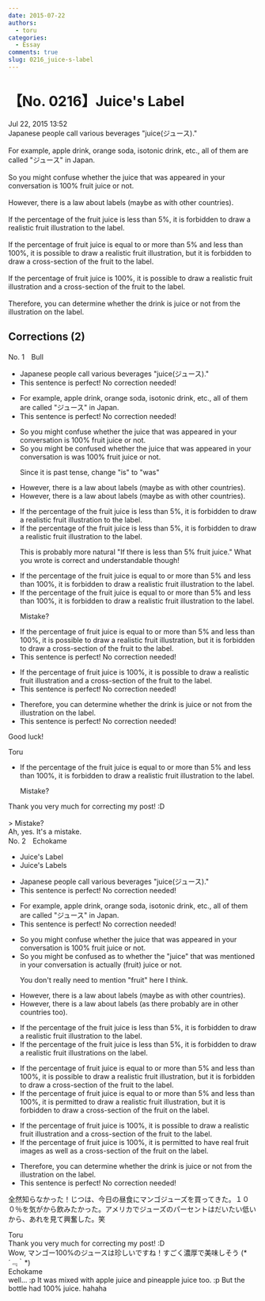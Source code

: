 ```yaml
---
date: 2015-07-22
authors:
  - toru
categories:
  - Essay
comments: true
slug: 0216_juice-s-label
---
```


# 【No. 0216】Juice's Label
<div class="date">Jul 22, 2015 13:52</div>
<div id="post"><div id="body_show_ori">
Japanese people call various beverages "juice(ジュース)."<br/><br/>For example, apple drink, orange soda, isotonic drink, etc., all of them are called "ジュース" in Japan.<br/><br/>So you might confuse whether the juice that was appeared in your conversation is 100% fruit juice or not.<br/><br/>However, there is a law about labels (maybe as with other countries).<br/><br/>If the percentage of the fruit juice is less than 5%, it is forbidden to draw a realistic fruit illustration to the label.<br/><br/>If the percentage of fruit juice is equal to or more than 5% and less than 100%, it is possible to draw a realistic fruit illustration, but it is forbidden to draw a cross-section of the fruit to the label.<br/><br/>If the percentage of fruit juice is 100%, it is possible to draw a realistic fruit illustration and a cross-section of the fruit to the label.<br/><br/>Therefore, you can determine whether the drink is juice or not from the illustration on the label.
</div></div>

<!-- more -->


## Corrections (2)
<div id="block"><div class="first_name"> No. 1　<span class="just_name">Bull</span></div><div id="block2">
<ul class="correction_field">
<li class="incorrect">Japanese people call various beverages "juice(ジュース)."</li>
<li class="corrected perfect">This sentence is perfect! No correction needed!</li>
</ul>
<ul class="correction_field">
<li class="incorrect">For example, apple drink, orange soda, isotonic drink, etc., all of them are called "ジュース" in Japan.</li>
<li class="corrected perfect">This sentence is perfect! No correction needed!</li>
</ul>
<ul class="correction_field">
<li class="incorrect">So you might confuse whether the juice that was appeared in your conversation is 100% fruit juice or not.</li>
<li class="corrected correct">
So you might <span class="f_blue">be</span> confuse<span class="f_blue">d</span> whether the juice that <span class="sline">was</span> appeared in your conversation <span class="sline">is</span> <span class="f_blue">was</span> 100% fruit juice or not.
<p class="correction_comment">Since it is past tense, change "is" to "was"</p>
</li>
</ul>
<ul class="correction_field">
<li class="incorrect">However, there is a law about labels (maybe as with other countries).</li>
<li class="corrected correct">
However, there is a law about labels (maybe as with other countries).
</li>
</ul>
<ul class="correction_field">
<li class="incorrect">If the percentage of the fruit juice is less than 5%, it is forbidden to draw a realistic fruit illustration to the label.</li>
<li class="corrected correct">
If the percentage of the fruit juice is less than 5%, it is forbidden to draw a realistic fruit illustration to the label.
<p class="correction_comment">This is probably more natural "If there is less than 5% fruit juice." What you wrote is correct and understandable though!</p>
</li>
</ul>
<ul class="correction_field">
<li class="incorrect">If the percentage of the fruit juice is equal to or more than 5% and less than 100%, it is forbidden to draw a realistic fruit illustration to the label.</li>
<li class="corrected correct">
If the percentage of the fruit juice is equal to or more than 5% and less than 100%, it is forbidden to draw a realistic fruit illustration to the label.
<p class="correction_comment">Mistake?</p>
</li>
</ul>
<ul class="correction_field">
<li class="incorrect">If the percentage of fruit juice is equal to or more than 5% and less than 100%, it is possible to draw a realistic fruit illustration, but it is forbidden to draw a cross-section of the fruit to the label.</li>
<li class="corrected perfect">This sentence is perfect! No correction needed!</li>
</ul>
<ul class="correction_field">
<li class="incorrect">If the percentage of fruit juice is 100%, it is possible to draw a realistic fruit illustration and a cross-section of the fruit to the label.</li>
<li class="corrected perfect">This sentence is perfect! No correction needed!</li>
</ul>
<ul class="correction_field">
<li class="incorrect">Therefore, you can determine whether the drink is juice or not from the illustration on the label.</li>
<li class="corrected perfect">This sentence is perfect! No correction needed!</li>
</ul>
<p class="comment_small">
 Good luck!
</p>

</div><div class="name"><span class="just_name">Toru</span><br><div class="quote_field"><ul class="correction_field">
<li class="corrected correct">
If the percentage of the fruit juice is equal to or more than 5% and less than 100%, it is forbidden to draw a realistic fruit illustration to the label.
<p class="correction_comment">
Mistake?
</p>
</li>
</ul></div>
Thank you very much for correcting my post! :D<br/><br/>&gt; Mistake?<br/>Ah, yes. It's a mistake.
</div>
</div>
<div id="block"><div class="first_name"> No. 2　<span class="just_name">Echokame</span></div><div id="block2">
<ul class="correction_field">
<li class="incorrect">Juice's Label</li>
<li class="corrected correct">
Juice<span class="sline"><span class="f_red">'s</span></span> Label<span class="f_red">s</span>
</li>
</ul>
<ul class="correction_field">
<li class="incorrect">Japanese people call various beverages "juice(ジュース)."</li>
<li class="corrected perfect">This sentence is perfect! No correction needed!</li>
</ul>
<ul class="correction_field">
<li class="incorrect">For example, apple drink, orange soda, isotonic drink, etc., all of them are called "ジュース" in Japan.</li>
<li class="corrected perfect">This sentence is perfect! No correction needed!</li>
</ul>
<ul class="correction_field">
<li class="incorrect">So you might confuse whether the juice that was appeared in your conversation is 100% fruit juice or not.</li>
<li class="corrected correct">
So you might <span class="f_red">be </span>confuse<span class="f_red">d as to</span> whether the <span class="f_red">"</span>juice<span class="f_red">"</span> that was <span class="f_red">mentioned</span> in your conversation is <span class="f_red">actually</span> <span class="f_red">(</span>fruit<span class="f_red">)</span> juice or not.
<p class="correction_comment">You don't really need to mention "fruit" here I think.</p>
</li>
</ul>
<ul class="correction_field">
<li class="incorrect">However, there is a law about labels (maybe as with other countries).</li>
<li class="corrected correct">
However, there is a law about labels (as<span class="f_red"> there probably are in</span> other countries <span class="f_red">too</span>).
</li>
</ul>
<ul class="correction_field">
<li class="incorrect">If the percentage of the fruit juice is less than 5%, it is forbidden to draw a realistic fruit illustration to the label.</li>
<li class="corrected correct">
If the percentage of the fruit juice is less than 5%, it is forbidden to draw <span class="f_red"><span class="sline">a</span></span> realistic fruit illustration<span class="f_red">s</span> <span class="f_red">on</span> the label.
</li>
</ul>
<ul class="correction_field">
<li class="incorrect">If the percentage of fruit juice is equal to or more than 5% and less than 100%, it is possible to draw a realistic fruit illustration, but it is forbidden to draw a cross-section of the fruit to the label.</li>
<li class="corrected correct">
If the percentage of fruit juice is equal to or more than 5% and less than 100%, it is p<span class="f_red">ermitted </span>to draw <span class="f_red"><span class="sline">a </span></span>real<span class="f_red"><span class="sline">istic</span></span> fruit <span class="f_red"><span class="sline">illustration</span></span>, but it is forbidden to draw a cross-section of the fruit <span class="f_red">on</span> the label.
</li>
</ul>
<ul class="correction_field">
<li class="incorrect">If the percentage of fruit juice is 100%, it is possible to draw a realistic fruit illustration and a cross-section of the fruit to the label.</li>
<li class="corrected correct">
If the percentage of fruit juice is 100%, it is p<span class="f_red">ermitted</span> to <span class="f_red">have real</span> fruit <span class="f_red">images</span> a<span class="f_red">s well </span>a<span class="f_red">s a</span> cross-section of the fruit <span class="f_red">on </span>the label.
</li>
</ul>
<ul class="correction_field">
<li class="incorrect">Therefore, you can determine whether the drink is juice or not from the illustration on the label.</li>
<li class="corrected perfect">This sentence is perfect! No correction needed!</li>
</ul>
<p class="comment_small">
 全然知らなかった！じつは、今日の昼食にマンゴジューズを買ってきた。１００％を気がから飲みたかった。アメリカでジューズのパーセントはだいたい低いから、あれを見て興奮した。笑
 <br/>
</p>

</div><div class="name"><span class="just_name">Toru</span><br>
Thank you very much for correcting my post! :D<br/>Wow, マンゴー100%のジュースは珍しいですね！すごく濃厚で美味しそう (*´﹃｀*)
</div>
<div class="name"><span class="just_name">Echokame</span><br>
well... :p It was mixed with apple juice and pineapple juice too. :p But the bottle had 100% juice. hahaha
</div>
</div>
